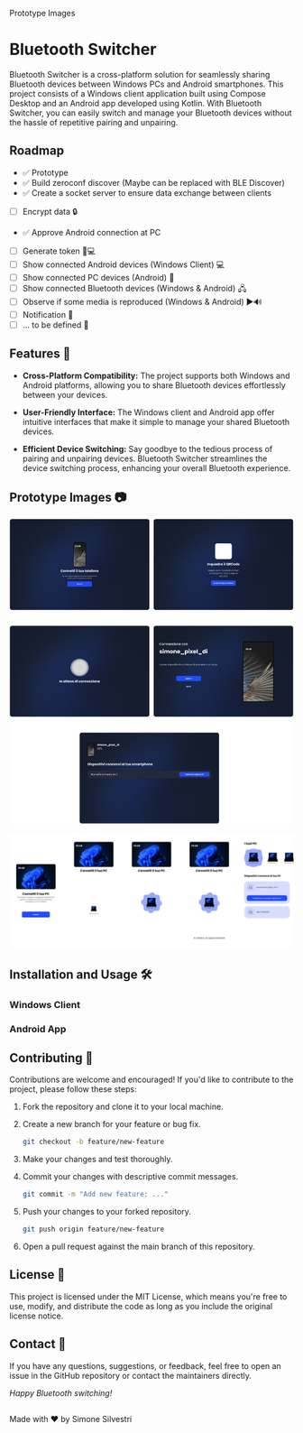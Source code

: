 Prototype Images
# Bluetooth Switcher

Bluetooth Switcher is a cross-platform solution for seamlessly sharing Bluetooth devices between Windows PCs and Android smartphones. This project consists of a Windows client application built using Compose Desktop and an Android app developed using Kotlin. With Bluetooth Switcher, you can easily switch and manage your Bluetooth devices without the hassle of repetitive pairing and unpairing.

## Roadmap

- ✅ Prototype
- ✅ Build zeroconf discover (Maybe can be replaced with BLE Discover)
- ✅  Create a socket server to ensure data exchange between clients  
- [ ]  Encrypt data 🔒
- ✅  Approve Android connection at PC
- [ ]  Generate token 📲💻
- [ ]  Show connected Android devices (Windows Client) 💻
- [ ]  Show connected PC devices (Android) 📱
- [ ]  Show connected Bluetooth devices (Windows & Android) 🖧
- [ ]  Observe if some media is reproduced (Windows & Android) ▶️🔊
- [ ]  Notification 📢
- [ ]  ... to be defined 📝

## Features 🚀

- **Cross-Platform Compatibility:** The project supports both Windows and Android platforms, allowing you to share Bluetooth devices effortlessly between your devices.

- **User-Friendly Interface:** The Windows client and Android app offer intuitive interfaces that make it simple to manage your shared Bluetooth devices.

- **Efficient Device Switching:** Say goodbye to the tedious process of pairing and unpairing devices. Bluetooth Switcher streamlines the device switching process, enhancing your overall Bluetooth experience.

## Prototype Images 📷
![Win](images/Windows.png)

![Android](images/Android.png)

## Installation and Usage 🛠️

### Windows Client
### Android App

## Contributing 🤝
Contributions are welcome and encouraged! If you'd like to contribute to the project, please follow these steps:

1. Fork the repository and clone it to your local machine.
2. Create a new branch for your feature or bug fix.
    
    ```sh
    git checkout -b feature/new-feature

3. Make your changes and test thoroughly.

4. Commit your changes with descriptive commit messages.

    ```sh
    git commit -m "Add new feature: ..."

5. Push your changes to your forked repository.

    ```sh
    git push origin feature/new-feature

6. Open a pull request against the main branch of this repository.

## License 📜
This project is licensed under the MIT License, which means you're free to use, modify, and distribute the code as long as you include the original license notice.

## Contact 📧
If you have any questions, suggestions, or feedback, feel free to open an issue in the GitHub repository or contact the maintainers directly.

*Happy Bluetooth switching!*


## 

Made with ❤️ by Simone Silvestri
